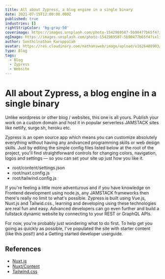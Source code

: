```yaml
---
title: All about Zypress, a blog engine in a single binary
date: 2021-07-15T12:00:00.000Z
published: true
industries: []
rightStripColor: 'bg-gray-50'
coverimage: https://images.unsplash.com/photo-1542969587-5b90477b65f4?ixlib=rb-4.0.3&ixid=M3wxMjA3fDB8MHxwaG90by1wYWdlfHx8fGVufDB8fHx8fA%3D%3D&auto=format&fit=crop&w=3319&q=80
ogImage: https://images.unsplash.com/photo-1542969587-5b90477b65f4?ixlib=rb-4.0.3&ixid=M3wxMjA3fDB8MHxwaG90by1wYWdlfHx8fGVufDB8fHx8fA%3D%3D&auto=format&fit=crop&w=3319&q=80
author: Senthilnathan Karuppaiah
avatar: https://res.cloudinary.com/nathansweb/image/upload/v1626488903/profile/Senthil-profile-picture-01_al07i5.jpg
type: Blog
tags:
  - Blog
  - Zypress
  - Website
---
```


# All about Zypress, a blog engine in a single binary

Unlike wordpress or other blog / websites, this one is all yours. Publish your work on a custom domain and host it in popular serverless JAMSTACK sites like netlify, surge.sh, heroku etc. 

<!-- more -->

Zypress is an open source app which means you can customize absolutely everything without having any andvanced programming skills or web design skills. Just by editing the simple config files listed below at the root of the project, you'll find straightforward controls for changing colors, navigation, logos and settings — so you can set your site up just how you like it.

* root/content/settings.json
* root/nuxt.config.js 
* root/tailwind.config.js 
  

 If you're feeling a little more adventurous and if you have knowledge on Frontend development using node.js, any JAMSTACK frameworks then there's really no limit to what's possible. Zypress is built using Vue.js, Nuxt.js and Tailwid.css., learning and developing using these technologies are real fun and easy. Advanced developers can go even further and build a fullstack dynamic website by connecting to your REST or GraphQL APIs.

For now, you're probably just wondering what to do first. To help get you going as quickly as possible, I've populated the site with starter content (like this post!) and a Getting started developer userguide.



## References

* [Nuxt.js](https://nuxtjs.org/)
* [Nuxt/Content](https://content.nuxtjs.org/)
* [Tailwind.css](https://tailwindcss.com/)
